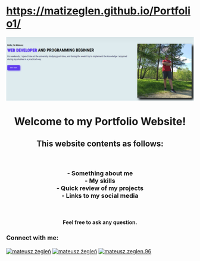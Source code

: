 # https://matizeglen.github.io/Portfolio1/

<p align="left"><img align="center" src="https://github.com/MatiZeglen/MatiZeglen/blob/90597d301745c89a9c1095b70abe4cc11ca1d497/portfolio1.png" alt="porfolio png"/></p>
<h1 align="center"> Welcome to my Portfolio Website! </h1>
<h2 align="center"> This website contents as follows: </h2> <br>
<h3 align="center"> - Something about me <br>
- My skills <br>
- Quick review of my projects <br>
- Links to my social media </h3> <br>
<h4 align="center"> Feel free to ask any question. </h4>

<h3 align="left">Connect with me:</h3>
<p align="left">
<a href="https://linkedin.com/in/matizeglen2003" target="blank"><img align="center" src="https://raw.githubusercontent.com/rahuldkjain/github-profile-readme-generator/master/src/images/icons/Social/linked-in-alt.svg" alt="mateusz żegleń" height="30" width="40" /></a>
<a href="https://fb.com/mateusz.zeglen96" target="blank"><img align="center" src="https://raw.githubusercontent.com/rahuldkjain/github-profile-readme-generator/master/src/images/icons/Social/facebook.svg" alt="mateusz żegleń" height="30" width="40" /></a>
<a href="https://instagram.com/mateusz.zeglen.96" target="blank"><img align="center" src="https://raw.githubusercontent.com/rahuldkjain/github-profile-readme-generator/master/src/images/icons/Social/instagram.svg" alt="mateusz.zeglen.96" height="30" width="40" /></a>
</p>
